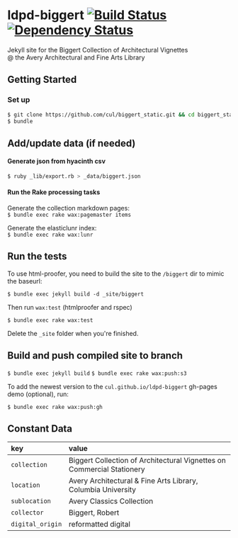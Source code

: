 # ldpd-biggert [![Build Status](https://travis-ci.org/cul/ldpd-biggert.svg?branch=master)](https://travis-ci.org/cul/biggert_static) [![Dependency Status](https://gemnasium.com/badges/github.com/cul/ldpd-biggert.svg)](https://gemnasium.com/github.com/cul/ldpd-biggert)

Jekyll site for the Biggert Collection of Architectural Vignettes<br>@ the Avery Architectural and Fine Arts Library

## Getting Started

### Set up

```sh
$ git clone https://github.com/cul/biggert_static.git && cd biggert_static
$ bundle
```

## Add/update data (if needed)

#### Generate json from hyacinth csv
```sh
$ ruby _lib/export.rb > _data/biggert.json
```

#### Run the Rake processing tasks

Generate the collection markdown pages:<br>
`$ bundle exec rake wax:pagemaster items`

Generate the elasticlunr index:<br>`$ bundle exec rake wax:lunr`

## Run the tests

To use html-proofer, you need to build the site to the `/biggert` dir to mimic the baseurl:

`$ bundle exec jekyll build -d _site/biggert`

Then run `wax:test` (htmlproofer and rspec)

`$ bundle exec rake wax:test`

Delete the `_site` folder when you're finished.

## Build and push compiled site to branch

`$ bundle exec jekyll build`
`$ bundle exec rake wax:push:s3`

To add the newest version to the `cul.github.io/ldpd-biggert` gh-pages demo (optional), run:

`$ bundle exec rake wax:push:gh`


## Constant Data
| **key** 	| **value** 	|
|:------------------	|:------------------------------------------------------------------------	|
| `collection` 	| Biggert Collection of Architectural Vignettes on Commercial Stationery 	|
| `location` 	| Avery Architectural & Fine Arts Library, Columbia University 	|
| `sublocation` 	| Avery Classics Collection 	|
| `collector` 	| Biggert, Robert 	|
| `digital_origin` 	| reformatted digital 	|
